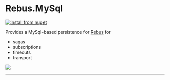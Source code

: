 # Rebus.MySql

[![install from nuget](https://img.shields.io/nuget/v/Rebus.MySql.svg?style=flat-square)](https://www.nuget.org/packages/Rebus.MySql)

Provides a MySql-based persistence for [Rebus](https://github.com/rebus-org/Rebus) for

* sagas
* subscriptions
* timeouts
* transport

![](https://raw.githubusercontent.com/rebus-org/Rebus/master/artwork/little_rebusbus2_copy-200x200.png)

---


